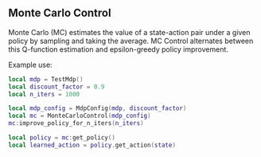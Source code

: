 ## Monte Carlo Control
Monte Carlo (MC) estimates the value of a state-action pair under a given
policy by sampling and taking the average. MC Control alternates between this
Q-function estimation and epsilon-greedy policy improvement.

Example use:

```lua
local mdp = TestMdp()
local discount_factor = 0.9
local n_iters = 1000

local mdp_config = MdpConfig(mdp, discount_factor)
local mc = MonteCarloControl(mdp_config)
mc:improve_policy_for_n_iters(n_iters)

local policy = mc:get_policy()
local learned_action = policy.get_action(state)
```

